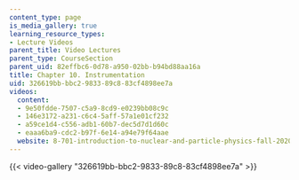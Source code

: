 ```yaml
---
content_type: page
is_media_gallery: true
learning_resource_types:
- Lecture Videos
parent_title: Video Lectures
parent_type: CourseSection
parent_uid: 82effbc6-0d78-a950-02bb-b94bd88aa16a
title: Chapter 10. Instrumentation
uid: 326619bb-bbc2-9833-89c8-83cf4898ee7a
videos:
  content:
  - 9e50fdde-7507-c5a9-8cd9-e0239bb08c9c
  - 146e3172-a231-c6c4-5aff-57a1e01cf232
  - a59ce1d4-c556-adb1-60b7-dec5d7d1d60c
  - eaaa6ba9-cdc2-b97f-6e14-a94e79f64aae
  website: 8-701-introduction-to-nuclear-and-particle-physics-fall-2020
---
```



{{< video-gallery "326619bb-bbc2-9833-89c8-83cf4898ee7a" >}}

